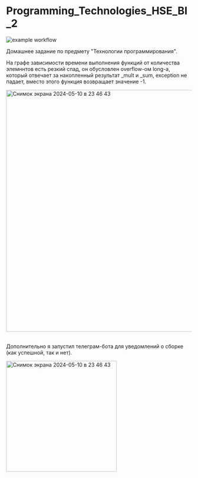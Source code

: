 # Programming_Technologies_HSE_BI_2
![example workflow](https://github.com/eteriall/Programming_Technologies_HSE_BI_2/actions/workflows/gradle.yml/badge.svg)


Домашнее задание по предмету "Технологии программирования".

На графе зависимости времени выполнения функций от количества элемннтов есть резкий спад, он обусловлен overflow-ом long-а, который отвечает за накопленный результат _mult и _sum, exception не падает, вместо этого функция возвращает значение -1.

<img width="655" alt="Снимок экрана 2024-05-10 в 23 46 43" src="https://github.com/eteriall/Programming_Technologies_HSE_BI2/assets/57683566/d8f66102-e57c-4775-8815-673851d7f0ca">
<br>
<br>

Дополнительно я запустил телеграм-бота для уведомлений о сборке (как успешной, так и нет).

<img width="300" alt="Снимок экрана 2024-05-10 в 23 46 43" src="https://github.com/eteriall/Programming_Technologies_HSE_BI2/assets/57683566/d0146b93-1d28-4345-9748-201a485f52b2">


